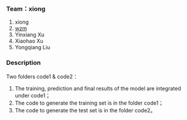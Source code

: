 ### Team：xiong

1. xiong
2. [wzm](https://github.com/w-zm)
3. Yinxiang Xu
4. Xiaohao Xu
5. Yongqiang Liu

### Description

Two folders code1 & code2：

1. The training, prediction and final results of the model are integrated under code1；
2. The code to generate the training set is in the folder code1；
3. The code to generate the test set is in the folder code2。
